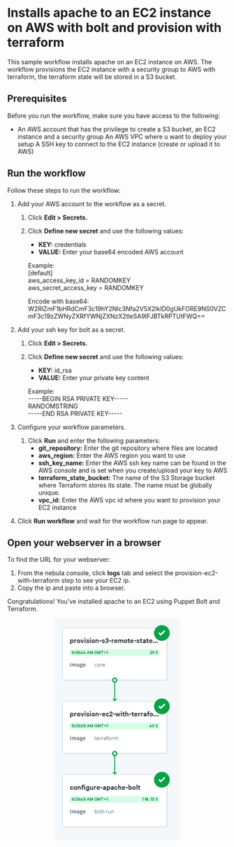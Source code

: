 # Installs apache to an EC2 instance on AWS with bolt and provision with terraform

This sample workflow installs apache on an EC2 instance on AWS. The workflow provisions the EC2 instance with a security group to AWS with terraform, the terraform state will be stored in a S3 bucket.

## Prerequisites
Before you run the workflow, make sure you have access to the following:
- An AWS account that has the privilege to create a S3 bucket, an EC2 instance and a security group
An AWS VPC where u want to deploy your setup
A SSH key to connect to the EC2 instance (create or upload it to AWS)


## Run the workflow
Follow these steps to run the workflow:
1. Add your AWS account to the workflow as a secret.
   1. Click **Edit > Secrets.**
   2. Click **Define new secret** and use the following values:
      - **KEY:** credentials
      - **VALUE:** Enter your base64 encoded AWS account
      
      Example:  
      [default]  
      aws_access_key_id = RANDOMKEY  
      aws_secret_access_key = RANDOMKEY  
      
      Encode with base64:
      W2RlZmF1bHRdCmF3c19hY2Nlc3Nfa2V5X2lkID0gUkFORE9NS0VZCmF3c19zZWNyZXRfYWNjZXNzX2tleSA9IFJBTkRPTUtFWQ==

2. Add your ssh key for bolt as a secret.
   1. Click **Edit > Secrets.**
   2. Click **Define new secret** and use the following values:
      - **KEY:** id_rsa
      - **VALUE:** Enter your private key content
      
      Example:  
      -----BEGIN RSA PRIVATE KEY-----  
      RANDOMSTRING  
      -----END RSA PRIVATE KEY-----

3. Configure your workflow parameters.
   1. Click **Run** and enter the following parameters:
      - **git_repository:** Enter the git repository where files are located
      - **aws_region:** Enter the AWS region you want to use
      - **ssh_key_name:** Enter the AWS ssh key name can be found in the AWS console and is set when you create/upload your key to AWS
      - **terraform_state_bucket:** The name of the S3 Storage bucket where Terraform stores its state. The name must be globally unique.
      - **vpc_id:** Enter the AWS vpc id where you want to provision your EC2 instance
    
4. Click **Run workflow** and wait for the workflow run page to appear.

## Open your webserver in a browser
To find the URL for your webserver:
1. From the nebula console, click **logs** tab and select the provision-ec2-with-terraform step to see your EC2 ip.
2. Copy the ip and paste into a browser.

Congratulations! You've installed apache to an EC2 using Puppet Bolt and Terraform.

<p align="center"><img src="./ec2-provision-and-configure-webserver.png" /></p>
